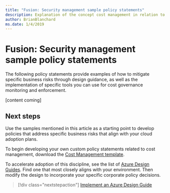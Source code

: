 ```yaml
---
title: "Fusion: Security management sample policy statements"
description: Explanation of the concept cost management in relation to cloud governance
author: BrianBlanchard
ms.date: 1/4/2019
---
```


# Fusion: Security management sample policy statements

The following policy statements provide examples of how to mitigate specific business risks through design guidance, as well as the implementation of specific tools you can use for cost governance monitoring and enforcement.

[content coming]

## Next steps

Use the samples mentioned in this article as a starting point to develop policies that address specific business risks that align with your cloud adoption plans.

To begin developing your own custom policy statements related to cost management, download the [Cost Management template](template.md).

To accelerate adoption of this discipline, see the list of [Azure Design Guides](../design-guides/overview.md). Find one that most closely aligns with your environment. Then modify the design to incorporate your specific corporate policy decisions.

> [!div class="nextstepaction"]
> [Implement an Azure Design Guide](../design-guides/overview.md)
